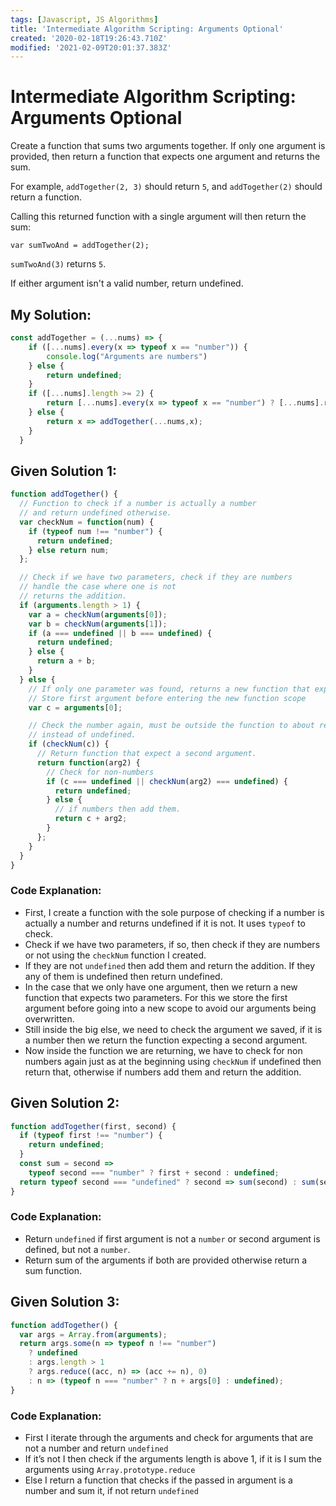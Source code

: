 ```yaml
---
tags: [Javascript, JS Algorithms]
title: 'Intermediate Algorithm Scripting: Arguments Optional'
created: '2020-02-18T19:26:43.710Z'
modified: '2021-02-09T20:01:37.383Z'
---
```


Intermediate Algorithm Scripting: Arguments Optional
====================================================

Create a function that sums two arguments together. If only one argument is provided, then return a function that expects one argument and returns the sum.

For example, ```addTogether(2, 3)``` should return ```5```, and ```addTogether(2)``` should return a function.

Calling this returned function with a single argument will then return the sum:

```var sumTwoAnd = addTogether(2);```

```sumTwoAnd(3)``` returns ```5```.

If either argument isn't a valid number, return undefined.

My Solution: 
------------
``` Javascript
const addTogether = (...nums) => {
    if ([...nums].every(x => typeof x == "number")) {
        console.log("Arguments are numbers")
    } else {
        return undefined;
    }
    if ([...nums].length >= 2) {
        return [...nums].every(x => typeof x == "number") ? [...nums].reduce((x, y) => x + y): undefined;
    } else {
        return x => addTogether(...nums,x);
    }
  }
```

Given Solution 1:
-----------------
``` Javascript
function addTogether() {
  // Function to check if a number is actually a number
  // and return undefined otherwise.
  var checkNum = function(num) {
    if (typeof num !== "number") {
      return undefined;
    } else return num;
  };

  // Check if we have two parameters, check if they are numbers
  // handle the case where one is not
  // returns the addition.
  if (arguments.length > 1) {
    var a = checkNum(arguments[0]);
    var b = checkNum(arguments[1]);
    if (a === undefined || b === undefined) {
      return undefined;
    } else {
      return a + b;
    }
  } else {
    // If only one parameter was found, returns a new function that expects two
    // Store first argument before entering the new function scope
    var c = arguments[0];

    // Check the number again, must be outside the function to about returning an object
    // instead of undefined.
    if (checkNum(c)) {
      // Return function that expect a second argument.
      return function(arg2) {
        // Check for non-numbers
        if (c === undefined || checkNum(arg2) === undefined) {
          return undefined;
        } else {
          // if numbers then add them.
          return c + arg2;
        }
      };
    }
  }
}
```

### Code Explanation:
* First, I create a function with the sole purpose of checking if a number is actually a number and returns undefined if it is not. It uses ```typeof``` to check.
* Check if we have two parameters, if so, then check if they are numbers or not using the ```checkNum``` function I created.
* If they are not ```undefined``` then add them and return the addition. If they any of them is undefined then return undefined.
* In the case that we only have one argument, then we return a new function that expects two parameters. For this we store the first argument before going into a new scope to avoid our arguments being overwritten.
* Still inside the big else, we need to check the argument we saved, if it is a number then we return the function expecting a second argument.
* Now inside the function we are returning, we have to check for non numbers again just as at the beginning using ```checkNum``` if undefined then return that, otherwise if numbers add them and return the addition.

Given Solution 2:
-----------------
``` Javascript
function addTogether(first, second) {
  if (typeof first !== "number") {
    return undefined;
  }
  const sum = second =>
    typeof second === "number" ? first + second : undefined;
  return typeof second === "undefined" ? second => sum(second) : sum(second);
}
```

### Code Explanation:
* Return ```undefined``` if first argument is not a ```number``` or second argument is defined, but not a ```number```.
* Return sum of the arguments if both are provided otherwise return a sum function.

Given Solution 3:
-----------------
``` Javascript
function addTogether() {
  var args = Array.from(arguments);
  return args.some(n => typeof n !== "number")
    ? undefined
    : args.length > 1
    ? args.reduce((acc, n) => (acc += n), 0)
    : n => (typeof n === "number" ? n + args[0] : undefined);
}
```

### Code Explanation:
* First I iterate through the arguments and check for arguments that are not a number and return ```undefined```
* If it’s not I then check if the arguments length is above 1, if it is I sum the arguments using ```Array.prototype.reduce```
* Else I return a function that checks if the passed in argument is a number and sum it, if not return ```undefined```

